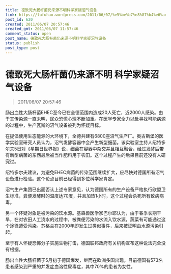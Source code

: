 ```yaml
---
title: 德致死大肠杆菌仍来源不明科学家疑沼气设备
link: https://lufuhao.wordpress.com/2011/06/07/%e5%be%b7%e8%87%b4%e6%ad%bb%e5%a4%a7%e8%82%a0%e6%9d%86%e8%8f%8c%e4%bb%8d%e6%9d%a5%e6%ba%90%e4%b8%8d%e6%98%8e-%e7%a7%91%e5%ad%a6%e5%ae%b6%e7%96%91%e6%b2%bc%e6%b0%94%e8%ae%be%e5%a4%87/
post_id: 620
created: 2011/06/07 20:57:46
created_gmt: 2011/06/07 11:57:46
comment_status: open
post_name: 德致死大肠杆菌仍来源不明科学家疑沼气设备
status: publish
post_type: post
---
```


# 德致死大肠杆菌仍来源不明 科学家疑沼气设备

> 2011/06/07 20:57:46

 

肠出血性大肠杆菌EHEC至今已在全德范围内造成20人死亡，近2000人感染。由于其传染源一直未明，民众恐慌心理不断加重。在医学专家全力以赴寻找可能病源的过程中，生产瓦斯的沼气设备被列为怀疑目标。 

在提倡使用生态能源的大环境下，全德共建有6800座沼气生产厂。奥古斯堡的医学实验室研究人员认为，沼气发酵容器中会产生新型细菌。该实验室主持人绍特多尔夫5日对《星期日世界报》说，细菌在容器中杂交并且相互融合，经过发酵后带有新型病菌的东西最后被当作肥料用于农田。这个过程产生的后果目前还没有人研究过。 

绍特多尔夫建议，为避免EHEC病菌的传染范围继续扩大，应尽快对德国所有沼气设备进行检验。这个论点目前已经得到多位科学家肯定。 

沼气生产集团已出面否认上述专家意见，认为德国所有的生产设备严格执行欧盟卫生标准，粪便发酵时的温度达70度，并且加热1小时，这个过程会杀死所有致病病毒。 

另一个怀疑对象是被污染的饮水源。基森兽医学家巴尔耶认为，由于春季长期干旱，在对农田人工浇水的过程中，被粪便污染的水流入饮水源，蔬菜有可能通过这个途径遭受污染。苏格兰在2000年即发生过类似事件，后来被证明由水源污染引起。 

至于有人怀疑恐怖分子实施生物打击，德国联邦政府有关机构宣布这种说法完全没有根据。 

肠出血性大肠杆菌于5月初于德国爆发，继而在欧洲多国出现。目前德国有573名患者感染到严重的并发症血溶性尿毒症，其中70%的患者为女性。
